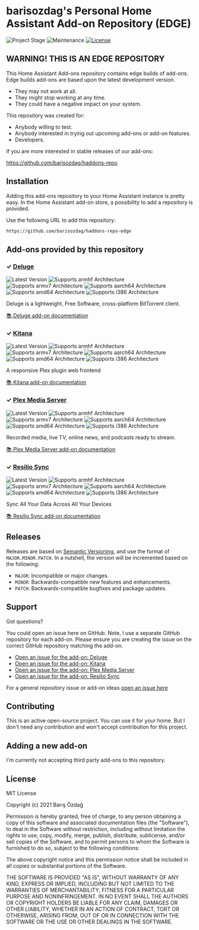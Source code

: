 # barisozdag's Personal Home Assistant Add-on Repository (EDGE)

![Project Stage][project-stage-shield]
![Maintenance][maintenance-shield]
[![License][license-shield]](LICENSE.md)

## WARNING! THIS IS AN EDGE REPOSITORY

This Home Assistant Add-ons repository contains edge builds of add-ons. Edge
builds add-ons are based upon the latest development version.

- They may not work at all.
- They might stop working at any time.
- They could have a negative impact on your system.

This repository was created for:

- Anybody willing to test.
- Anybody interested in trying out upcoming add-ons or add-on features.
- Developers.

If you are more interested in stable releases of our add-ons:

<https://github.com/barisozdag/haddons-repo>

## Installation

Adding this add-ons repository to your Home Assistant instance is pretty easy.
In the Home Assistant add-on store, a possibility to add a repository is provided.

Use the following URL to add this repository:

```txt
https://github.com/barisozdag/haddons-repo-edge
```

## Add-ons provided by this repository

### &#10003; [Deluge][addon-deluge]

![Latest Version][deluge-version-shield]
![Supports armhf Architecture][deluge-armhf-shield]
![Supports armv7 Architecture][deluge-armv7-shield]
![Supports aarch64 Architecture][deluge-aarch64-shield]
![Supports amd64 Architecture][deluge-amd64-shield]
![Supports i386 Architecture][deluge-i386-shield]

Deluge is a lightweight, Free Software, cross-platform BitTorrent client.

[:books: Deluge add-on documentation][addon-doc-deluge]

### &#10003; [Kitana][addon-kitana]

![Latest Version][kitana-version-shield]
![Supports armhf Architecture][kitana-armhf-shield]
![Supports armv7 Architecture][kitana-armv7-shield]
![Supports aarch64 Architecture][kitana-aarch64-shield]
![Supports amd64 Architecture][kitana-amd64-shield]
![Supports i386 Architecture][kitana-i386-shield]

A responsive Plex plugin web frontend

[:books: Kitana add-on documentation][addon-doc-kitana]

### &#10003; [Plex Media Server][addon-plex-apsw]

![Latest Version][plex-apsw-version-shield]
![Supports armhf Architecture][plex-apsw-armhf-shield]
![Supports armv7 Architecture][plex-apsw-armv7-shield]
![Supports aarch64 Architecture][plex-apsw-aarch64-shield]
![Supports amd64 Architecture][plex-apsw-amd64-shield]
![Supports i386 Architecture][plex-apsw-i386-shield]

Recorded media, live TV, online news, and podcasts ready to stream.

[:books: Plex Media Server add-on documentation][addon-doc-plex-apsw]

### &#10003; [Resilio Sync][addon-resiliosync]

![Latest Version][resiliosync-version-shield]
![Supports armhf Architecture][resiliosync-armhf-shield]
![Supports armv7 Architecture][resiliosync-armv7-shield]
![Supports aarch64 Architecture][resiliosync-aarch64-shield]
![Supports amd64 Architecture][resiliosync-amd64-shield]
![Supports i386 Architecture][resiliosync-i386-shield]

Sync All Your Data Across All Your Devices

[:books: Resilio Sync add-on documentation][addon-doc-resiliosync]

## Releases

Releases are based on [Semantic Versioning][semver], and use the format
of ``MAJOR.MINOR.PATCH``. In a nutshell, the version will be incremented
based on the following:

- ``MAJOR``: Incompatible or major changes.
- ``MINOR``: Backwards-compatible new features and enhancements.
- ``PATCH``: Backwards-compatible bugfixes and package updates.

## Support

Got questions?

You could open an issue here on GitHub. Note, I use a separate
GitHub repository for each add-on. Please ensure you are creating the issue
on the correct GitHub repository matching the add-on.

- [Open an issue for the add-on: Deluge][deluge-issue]
- [Open an issue for the add-on: Kitana][kitana-issue]
- [Open an issue for the add-on: Plex Media Server][plex-apsw-issue]
- [Open an issue for the add-on: Resilio Sync][resiliosync-issue]

For a general repository issue or add-on ideas [open an issue here][issue]

## Contributing

This is an active open-source project. You can use it for your home. But I
don't need any contribution and won't accept contribution for this project.

## Adding a new add-on

I'm currently not accepting third party add-ons to this repository.

## License

MIT License

Copyright (c) 2021 Barış Özdağ

Permission is hereby granted, free of charge, to any person obtaining a copy
of this software and associated documentation files (the "Software"), to deal
in the Software without restriction, including without limitation the rights
to use, copy, modify, merge, publish, distribute, sublicense, and/or sell
copies of the Software, and to permit persons to whom the Software is
furnished to do so, subject to the following conditions:

The above copyright notice and this permission notice shall be included in all
copies or substantial portions of the Software.

THE SOFTWARE IS PROVIDED "AS IS", WITHOUT WARRANTY OF ANY KIND, EXPRESS OR
IMPLIED, INCLUDING BUT NOT LIMITED TO THE WARRANTIES OF MERCHANTABILITY,
FITNESS FOR A PARTICULAR PURPOSE AND NONINFRINGEMENT. IN NO EVENT SHALL THE
AUTHORS OR COPYRIGHT HOLDERS BE LIABLE FOR ANY CLAIM, DAMAGES OR OTHER
LIABILITY, WHETHER IN AN ACTION OF CONTRACT, TORT OR OTHERWISE, ARISING FROM,
OUT OF OR IN CONNECTION WITH THE SOFTWARE OR THE USE OR OTHER DEALINGS IN THE
SOFTWARE.

[addon-deluge]: https://github.com/barisozdag/addon-deluge/tree/ae649ec
[addon-doc-deluge]: https://github.com/barisozdag/addon-deluge/blob/ae649ec/README.md
[deluge-issue]: https://github.com/barisozdag/addon-deluge/issues
[deluge-version-shield]: https://img.shields.io/badge/version-ae649ec-blue.svg
[deluge-aarch64-shield]: https://img.shields.io/badge/aarch64-yes-green.svg
[deluge-amd64-shield]: https://img.shields.io/badge/amd64-yes-green.svg
[deluge-armhf-shield]: https://img.shields.io/badge/armhf-no-red.svg
[deluge-armv7-shield]: https://img.shields.io/badge/armv7-yes-green.svg
[deluge-i386-shield]: https://img.shields.io/badge/i386-yes-green.svg
[addon-kitana]: https://github.com/barisozdag/addon-kitana/tree/096fe86
[addon-doc-kitana]: https://github.com/barisozdag/addon-kitana/blob/096fe86/README.md
[kitana-issue]: https://github.com/barisozdag/addon-kitana/issues
[kitana-version-shield]: https://img.shields.io/badge/version-096fe86-blue.svg
[kitana-aarch64-shield]: https://img.shields.io/badge/aarch64-yes-green.svg
[kitana-amd64-shield]: https://img.shields.io/badge/amd64-yes-green.svg
[kitana-armhf-shield]: https://img.shields.io/badge/armhf-no-red.svg
[kitana-armv7-shield]: https://img.shields.io/badge/armv7-yes-green.svg
[kitana-i386-shield]: https://img.shields.io/badge/i386-no-red.svg
[addon-plex-apsw]: https://github.com/barisozdag/addon-plex/tree/57be659
[addon-doc-plex-apsw]: https://github.com/barisozdag/addon-plex/blob/57be659/README.md
[plex-apsw-issue]: https://github.com/barisozdag/addon-plex/issues
[plex-apsw-version-shield]: https://img.shields.io/badge/version-57be659-blue.svg
[plex-apsw-aarch64-shield]: https://img.shields.io/badge/aarch64-yes-green.svg
[plex-apsw-amd64-shield]: https://img.shields.io/badge/amd64-yes-green.svg
[plex-apsw-armhf-shield]: https://img.shields.io/badge/armhf-no-red.svg
[plex-apsw-armv7-shield]: https://img.shields.io/badge/armv7-yes-green.svg
[plex-apsw-i386-shield]: https://img.shields.io/badge/i386-yes-green.svg
[addon-resiliosync]: https://github.com/barisozdag/addon-resiliosync/tree/14dec4f
[addon-doc-resiliosync]: https://github.com/barisozdag/addon-resiliosync/blob/14dec4f/README.md
[resiliosync-issue]: https://github.com/barisozdag/addon-resiliosync/issues
[resiliosync-version-shield]: https://img.shields.io/badge/version-14dec4f-blue.svg
[resiliosync-aarch64-shield]: https://img.shields.io/badge/aarch64-yes-green.svg
[resiliosync-amd64-shield]: https://img.shields.io/badge/amd64-yes-green.svg
[resiliosync-armhf-shield]: https://img.shields.io/badge/armhf-no-red.svg
[resiliosync-armv7-shield]: https://img.shields.io/badge/armv7-yes-green.svg
[resiliosync-i386-shield]: https://img.shields.io/badge/i386-no-red.svg
[issue]: https://github.com/barisozdag/haddons-repo-edge/issues
[license-shield]: https://img.shields.io/github/license/barisozdag/haddons-repo-edge.svg
[maintenance-shield]: https://img.shields.io/maintenance/yes/2021.svg
[project-stage-shield]: https://img.shields.io/badge/project%20stage-experimental-yellow.svg
[semver]: http://semver.org/spec/v2.0.0.html